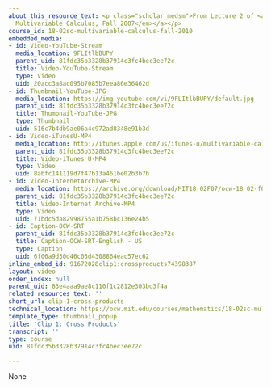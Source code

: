 ```yaml
---
about_this_resource_text: <p class="scholar_medsm">From Lecture 2 of <a href="http://ocw.mit.edu/courses/mathematics/18-02-multivariable-calculus-fall-2007/video-lectures/"><em>18.02
  Multivariable Calculus, Fall 2007</em></a></p>
course_id: 18-02sc-multivariable-calculus-fall-2010
embedded_media:
- id: Video-YouTube-Stream
  media_location: 9FLItlbBUPY
  parent_uid: 81fdc35b3328b37914c3fc4bec3ee72c
  title: Video-YouTube-Stream
  type: Video
  uid: 20acc3a8ac095b7085b7eea86e36462d
- id: Thumbnail-YouTube-JPG
  media_location: https://img.youtube.com/vi/9FLItlbBUPY/default.jpg
  parent_uid: 81fdc35b3328b37914c3fc4bec3ee72c
  title: Thumbnail-YouTube-JPG
  type: Thumbnail
  uid: 516c7b4db9ae06a4c972ad8348e91b3d
- id: Video-iTunesU-MP4
  media_location: http://itunes.apple.com/us/itunes-u/multivariable-calculus-spring/id354869122
  parent_uid: 81fdc35b3328b37914c3fc4bec3ee72c
  title: Video-iTunes U-MP4
  type: Video
  uid: 8abfc141119d7f47b13a461be02b3b7b
- id: Video-InternetArchive-MP4
  media_location: https://archive.org/download/MIT18.02F07/ocw-18_02-f07-lec02_300k.mp4
  parent_uid: 81fdc35b3328b37914c3fc4bec3ee72c
  title: Video-Internet Archive-MP4
  type: Video
  uid: 71bdc5da82998755a1b758bc136e24b5
- id: Caption-OCW-SRT
  parent_uid: 81fdc35b3328b37914c3fc4bec3ee72c
  title: Caption-OCW-SRT-English - US
  type: Caption
  uid: 6f06a9d30d46c03d4308864eac57ec62
inline_embed_id: 91672028clip1:crossproducts74398387
layout: video
order_index: null
parent_uid: 83e4aaa9ae8c110f1c2812e303bd3f4a
related_resources_text: ''
short_url: clip-1-cross-products
technical_location: https://ocw.mit.edu/courses/mathematics/18-02sc-multivariable-calculus-fall-2010/1.-vectors-and-matrices/part-a-vectors-determinants-and-planes/session-7-cross-products/clip-1-cross-products
template_type: thumbnail_popup
title: 'Clip 1: Cross Products'
transcript: ''
type: course
uid: 81fdc35b3328b37914c3fc4bec3ee72c

---
```

None